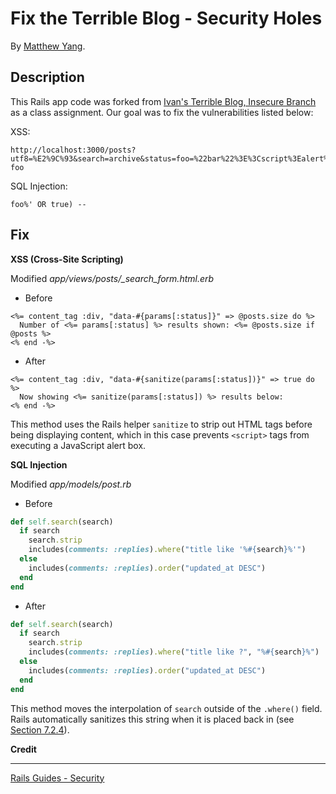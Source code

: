# Fix the Terrible Blog - Security Holes

By [Matthew Yang](http://www.matthewgyang.com).

## Description
This Rails app code was forked from [Ivan's Terrible Blog, Insecure Branch](https://github.com/brookr/ivan_the_terribles_blog/tree/insecure) as a class assignment.  Our goal was to fix the vulnerabilities listed below:

XSS:
```
http://localhost:3000/posts?utf8=%E2%9C%93&search=archive&status=foo=%22bar%22%3E%3Cscript%3Ealert%28%22p0wned!!!%22%29%3C/script%3E%3Cp%20data-foo
```

SQL Injection:
```
foo%' OR true) --
```

## Fix

**XSS (Cross-Site Scripting)**

Modified *app/views/posts/_search_form.html.erb*
* Before
```erb
<%= content_tag :div, "data-#{params[:status]}" => @posts.size do %>
  Number of <%= params[:status] %> results shown: <%= @posts.size if @posts %>
<% end -%>
```

* After
```erb
<%= content_tag :div, "data-#{sanitize(params[:status])}" => true do %>
  Now showing <%= sanitize(params[:status]) %> results below:
<% end -%>
```

This method uses the Rails helper `sanitize` to strip out HTML tags before being displaying content, which in this case prevents `<script>` tags from executing a JavaScript alert box.

**SQL Injection**

Modified *app/models/post.rb*
* Before
```ruby
def self.search(search)
  if search
    search.strip
    includes(comments: :replies).where("title like '%#{search}%'")
  else
    includes(comments: :replies).order("updated_at DESC")
  end
end
```

* After
```ruby
def self.search(search)
  if search
    search.strip
    includes(comments: :replies).where("title like ?", "%#{search}%")
  else
    includes(comments: :replies).order("updated_at DESC")
  end
end
```

This method moves the interpolation of `search` outside of the `.where()` field.  Rails automatically sanitizes this string when it is placed back in (see [Section 7.2.4](http://guides.rubyonrails.org/security.html)).

**Credit**
______
[Rails Guides - Security](http://guides.rubyonrails.org/security.html)
